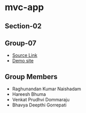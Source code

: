 # mvc-app

## Section-02

## Group-07

- [Source Link](https://github.com/RaghunandanKumar/mvc-app)
- [Demo site](http://localhost:3004/)

## Group Members
- Raghunandan Kumar Naishadam
- Hareesh Bhuma
- Venkat Prudhvi Dommaraju
- Bhavya Deepthi Gorrepati



